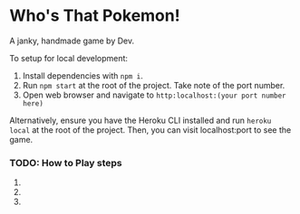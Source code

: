 # Who's That Pokemon!

A janky, handmade game by Dev.

To setup for local development:
1. Install dependencies with `npm i`. 
2. Run `npm start` at the root of the project. Take note of the port number.
3. Open web browser and navigate to `http:localhost:(your port number here)`

Alternatively, ensure you have the Heroku CLI installed and run `heroku local` at the root of the project. Then, you can visit localhost:port to see the game. 

### TODO: How to Play steps

1. 
2.
3.
